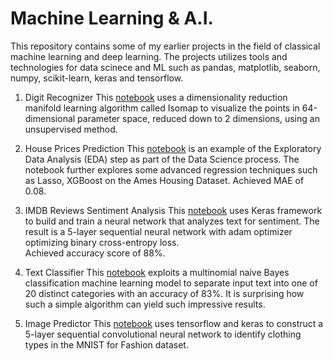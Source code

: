 # Machine Learning & A.I.
This repository contains some of my earlier projects in the field of classical machine learning and deep learning. The projects utilizes tools and technologies for data scinece and ML such as pandas, matplotlib, seaborn, numpy, scikit-learn, keras and tensorflow.

1. Digit Recognizer
This [notebook](https://github.com/divyaprakash0426/Machine-Learning-AI/blob/master/Handwritten_Digits.ipynb) uses a dimensionality reduction manifold learning algorithm called Isomap to visualize the points in 64-dimensional parameter space, reduced down to 2 dimensions, using an unsupervised method.

2. House Prices Prediction
This [notebook](https://github.com/divyaprakash0426/Machine-Learning-AI/blob/master/House_prices_prediction.ipynb) is an example of the Exploratory Data Analysis (EDA) step as part of the Data Science process. The notebook further explores some advanced regression techniques such as Lasso, XGBoost on the Ames Housing Dataset. Achieved MAE of 0.08.

3. IMDB Reviews Sentiment Analysis
This [notebook](https://github.com/divyaprakash0426/Machine-Learning-AI/blob/master/sentiment_analysis_keras.ipynb) uses Keras framework to build and train a neural network that analyzes text for sentiment. The result is a 5-layer sequential neural network with adam optimizer optimizing binary cross-entropy loss.   
Achieved accuracy score of 88%.

4. Text Classifier
This [notebook](https://github.com/divyaprakash0426/Machine-Learning-AI/blob/master/Text_Classifier.ipynb) exploits a multinomial naive Bayes classification machine learning model to separate input text into one of 20 distinct categories with an accuracy of 83%. It is surprising how such a simple algorithm can yield such impressive results.

5. Image Predictor
This [notebook](https://github.com/divyaprakash0426/Machine-Learning-AI/blob/master/Clothing_Image_Predictor.ipynb) uses tensorflow and keras to construct a 5-layer sequential convolutional neural network to identify clothing types in the MNIST for Fashion dataset.